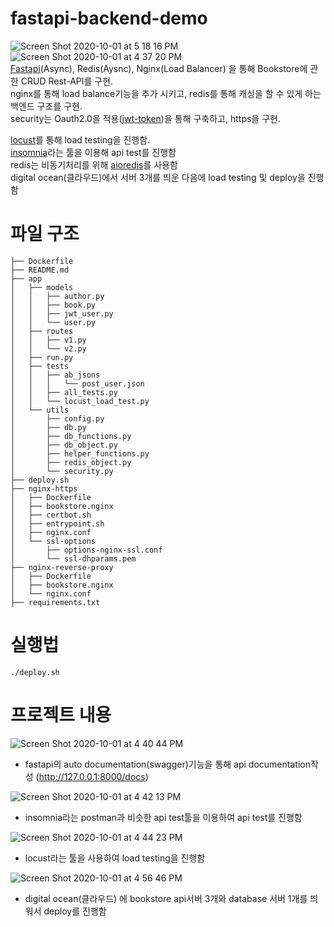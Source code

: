 # fastapi-backend-demo

![Screen Shot 2020-10-01 at 5 18 16 PM](https://user-images.githubusercontent.com/50973416/94785164-2745c500-040a-11eb-95f7-09d5b1d5c7e8.png)   
![Screen Shot 2020-10-01 at 4 37 20 PM](https://user-images.githubusercontent.com/50973416/94784036-8571a880-0408-11eb-8145-4da6b3c47913.png)   
[Fastapi](https://fastapi.tiangolo.com/)(Async), Redis(Aysnc), Nginx(Load Balancer) 을 통해 Bookstore에 관한 CRUD Rest-API를 구현.    
nginx를 통해 load balance기능을 추가 시키고, redis를 통해 캐싱을 할 수 있게 하는 백엔드 구조를 구현.    
security는 Oauth2.0을 적용([jwt-token](https://fastapi.tiangolo.com/tutorial/security/oauth2-jwt/))을 통해 구축하고, https을 구현.     
    

[locust](https://locust.io/)를 통해 load testing을 진행함.    
[insomnia](https://insomnia.rest/)라는 툴을 이용해 api test를 진행함    
redis는 비동기처리를 위해 [aioredis](https://github.com/aio-libs/aioredis)를 사용함    
digital ocean(클라우드)에서 서버 3개를 띄운 다음에 load testing 및 deploy을 진행함    

# 파일 구조

    ├── Dockerfile
    ├── README.md
    ├── app
    │   ├── models
    │   │   ├── author.py
    │   │   ├── book.py
    │   │   ├── jwt_user.py
    │   │   └── user.py
    │   ├── routes
    │   │   ├── v1.py
    │   │   └── v2.py
    │   ├── run.py
    │   ├── tests
    │   │   ├── ab_jsons
    │   │   │   └── post_user.json
    │   │   ├── all_tests.py
    │   │   └── locust_load_test.py
    │   └── utils
    │       ├── config.py
    │       ├── db.py
    │       ├── db_functions.py
    │       ├── db_object.py
    │       ├── helper_functions.py
    │       ├── redis_object.py
    │       └── security.py
    ├── deploy.sh
    ├── nginx-https
    │   ├── Dockerfile
    │   ├── bookstore.nginx
    │   ├── certbot.sh
    │   ├── entrypoint.sh
    │   ├── nginx.conf
    │   └── ssl-options
    │       ├── options-nginx-ssl.conf
    │       └── ssl-dhparams.pem
    ├── nginx-reverse-proxy
    │   ├── Dockerfile
    │   ├── bookstore.nginx
    │   └── nginx.conf
    ├── requirements.txt

# 실행법

    ./deploy.sh

# 프로젝트 내용

![Screen Shot 2020-10-01 at 4 40 44 PM](https://user-images.githubusercontent.com/50973416/94784128-aafeb200-0408-11eb-8add-055f118c1383.png)   
- fastapi의 auto documentation(swagger)기능을 통해 api documentation작성 (http://127.0.0.1:8000/docs)   
    
![Screen Shot 2020-10-01 at 4 42 13 PM](https://user-images.githubusercontent.com/50973416/94784388-0cbf1c00-0409-11eb-82f8-adc70bfdcf7d.png)
- insomnia라는 postman과 비슷한 api test툴을 이용하여 api test를 진행함   
    
![Screen Shot 2020-10-01 at 4 44 23 PM](https://user-images.githubusercontent.com/50973416/94784453-21031900-0409-11eb-90c8-74e2ab924d26.png)
- locust라는 툴을 사용하여 load testing을 진행함   
   
![Screen Shot 2020-10-01 at 4 56 46 PM](https://user-images.githubusercontent.com/50973416/94784472-2c564480-0409-11eb-8187-59770a042547.png)
- digital ocean(클라우드) 에 bookstore api서버 3개와 database 서버 1개를 띄워서 deploy를 진행함   

